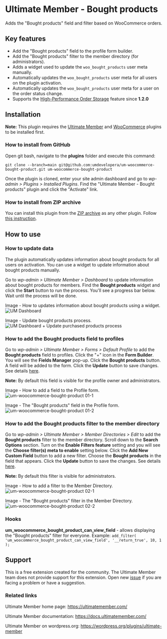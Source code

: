 # Ultimate Member - Bought products

Adds the "Bought products" field and filter based on WooCommerce orders.

## Key features
- Add the "Bought products" field to the profile form builder.
- Add the "Bought products" filter to the member directory (for administrators).
- Adds a widget used to update the `woo_bought_products` user meta manually.
- Automatically updates the `woo_bought_products` user meta for all users on the plugin activation.
- Automatically updates the `woo_bought_products` user meta for a user on the order status change.
- Supports the [High-Performance Order Storage](https://woo.com/document/high-performance-order-storage/) feature since **1.2.0**

## Installation

__Note:__ This plugin requires the [Ultimate Member](https://wordpress.org/plugins/ultimate-member/) and [WooCommerce](https://wordpress.org/plugins/woocommerce/) plugins to be installed first.

### How to install from GitHub

Open git bash, navigate to the **plugins** folder and execute this command:

`git clone --branch=main git@github.com:umdevelopera/um-woocommerce-bought-product.git um-woocommerce-bought-product`

Once the plugin is cloned, enter your site admin dashboard and go to _wp-admin > Plugins > Installed Plugins_. Find the "Ultimate Member - Bought products" plugin and click the "Activate" link.

### How to install from ZIP archive

You can install this plugin from the [ZIP archive](https://drive.google.com/file/d/1DXR9UA_ecmCM6KzwBeTx4FEPB0kylkGl/view?usp=sharing) as any other plugin. Follow [this instruction](https://wordpress.org/support/article/managing-plugins/#upload-via-wordpress-admin).

## How to use

### How to update data

The plugin automatically updates information about bought products for all users on activation. You can use a widget to update information about bought products manually.

Go to *wp-admin > Ultimate Member > Dashboard* to update information about bought products for members. Find the **Bought products** widget and click the **Start** button to run the process. You'll see a progress bar below. Wait until the process will be done.

Image - How to updates information about bought products using a widget.
![UM Dashboard](https://github.com/umdevelopera/um-woocommerce-bought-product/assets/113178913/d6aacb52-03eb-4f1c-a9bd-07b773d64b6a)

Image - Update bought products process.
![UM Dashboard + Update purchased products process](https://github.com/umdevelopera/um-woocommerce-bought-product/assets/113178913/b23bda7c-1312-485e-84b2-1e96cd9211b9)

### How to add the **Bought products** field to profiles

Go to *wp-admin > Ultimate Member > Forms > Default Profile* to add the **Bought products** field to profiles. Click the "+" icon in the **Form Builder**. You will see the **Fields Manager** pop-up. Click the **Bought products** button. A field will be added to the form. Click the **Update** button to save changes. See details [here](https://docs.ultimatemember.com/article/188-how-to-add-fields-to-a-form).

__Note:__ By default this field is visible for the profile owner and administrators.

Image - How to add a field to the Profile form.
![um-woocommerce-bought-product 01-1](https://github.com/umdevelopera/um-woocommerce-bought-product/assets/113178913/7e2bbbb0-0204-4562-9e43-44b856da4b04)

Image - The "Bought products" field in the Profile form.
![um-woocommerce-bought-product 01-2](https://github.com/umdevelopera/um-woocommerce-bought-product/assets/113178913/f758821f-e64b-4586-b6a6-6473d65ba302)

### How to add the **Bought products** filter to the member directory

Go to *wp-admin > Ultimate Member > Member Directories > Edit* to add the **Bought products** filter to the member directory. Scroll down to the **Search Options** section. Turn on the **Enable Filters feature** setting and you will see the **Choose filter(s) meta to enable** setting below. Click the **Add New Custom Field** button to add a new filter. Choose the **Bought products** in the field that appears. Click the **Update** button to save the changes. See details [here](https://docs.ultimatemember.com/article/1513-member-directories-2-1-0#search).

__Note:__ By default this filter is visible for administrators.

Image - How to add a filter to the Member Directory.
![um-woocommerce-bought-product 02-1](https://github.com/umdevelopera/um-woocommerce-bought-product/assets/113178913/0ca53adc-6a2f-4202-b195-b478f8c41baf)

Image - The "Bought products" filter in the Member Directory.
![um-woocommerce-bought-product 02-2](https://github.com/umdevelopera/um-woocommerce-bought-product/assets/113178913/77bb7790-1d73-424d-941f-0c8bc7cba290)

### Hooks

**um_woocommerce_bought_product_can_view_field** - allows displaying the "Bought products" filter for everyone.
Example:
`add_filter( 'um_woocommerce_bought_product_can_view_field', '__return_true', 10, 1 );`

## Support

This is a free extension created for the community. The Ultimate Member team does not provide support for this extension.
Open new [issue](https://github.com/umdevelopera/um-woocommerce-bought-product/issues) if you are facing a problem or have a suggestion.

### Related links

Ultimate Member home page: https://ultimatemember.com/

Ultimate Member documentation: https://docs.ultimatemember.com/

Ultimate Member on wordpress.org: https://wordpress.org/plugins/ultimate-member
